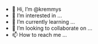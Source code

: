 - 👋 Hi, I’m @kremmys
- 👀 I’m interested in ...
- 🌱 I’m currently learning ...
- 💞️ I’m looking to collaborate on ...
- 📫 How to reach me ...

<!---
kremmys/kremmys is a ✨ special ✨ repository because its `README.md` (this file) appears on your GitHub profile.
You can click the Preview link to take a look at your changes.
--->
